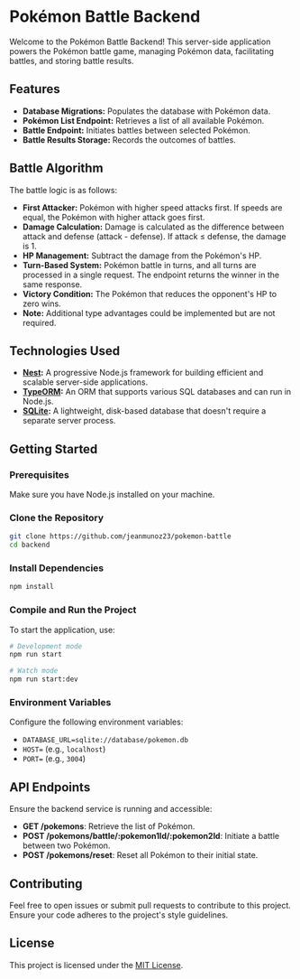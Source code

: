 # Pokémon Battle Backend

Welcome to the Pokémon Battle Backend! This server-side application powers the Pokémon battle game, managing Pokémon data, facilitating battles, and storing battle results.

## Features

- **Database Migrations:** Populates the database with Pokémon data.
- **Pokémon List Endpoint:** Retrieves a list of all available Pokémon.
- **Battle Endpoint:** Initiates battles between selected Pokémon.
- **Battle Results Storage:** Records the outcomes of battles.

## Battle Algorithm

The battle logic is as follows:

- **First Attacker:** Pokémon with higher speed attacks first. If speeds are equal, the Pokémon with higher attack goes first.
- **Damage Calculation:** Damage is calculated as the difference between attack and defense (attack - defense). If attack ≤ defense, the damage is 1.
- **HP Management:** Subtract the damage from the Pokémon's HP.
- **Turn-Based System:** Pokémon battle in turns, and all turns are processed in a single request. The endpoint returns the winner in the same response.
- **Victory Condition:** The Pokémon that reduces the opponent's HP to zero wins. 
- **Note:** Additional type advantages could be implemented but are not required.

## Technologies Used

- **[Nest](https://github.com/nestjs/nest):** A progressive Node.js framework for building efficient and scalable server-side applications.
- **[TypeORM](https://typeorm.io/):** An ORM that supports various SQL databases and can run in Node.js.
- **[SQLite](https://www.sqlite.org/):** A lightweight, disk-based database that doesn't require a separate server process.

## Getting Started

### Prerequisites

Make sure you have Node.js installed on your machine.

### Clone the Repository

```bash
git clone https://github.com/jeanmunoz23/pokemon-battle
cd backend
```

### Install Dependencies

```bash
npm install
```

### Compile and Run the Project

To start the application, use:

```bash
# Development mode
npm run start

# Watch mode
npm run start:dev
```

### Environment Variables

Configure the following environment variables:

- `DATABASE_URL=sqlite://database/pokemon.db`
- `HOST=` (e.g., `localhost`)
- `PORT=` (e.g., `3004`)

## API Endpoints

Ensure the backend service is running and accessible:

- **GET /pokemons**: Retrieve the list of Pokémon.
- **POST /pokemons/battle/:pokemon1Id/:pokemon2Id**: Initiate a battle between two Pokémon.
- **POST /pokemons/reset**: Reset all Pokémon to their initial state.

## Contributing

Feel free to open issues or submit pull requests to contribute to this project. Ensure your code adheres to the project's style guidelines.

## License

This project is licensed under the [MIT License](https://github.com/nestjs/nest/blob/master/LICENSE).